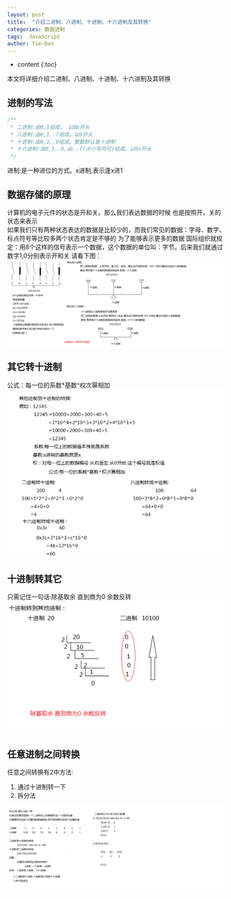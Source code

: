 ```yaml
---
layout: post
title:  "介绍二进制、八进制、十进制、十六进制及其转换"
categories: 数据进制
tags:  JavaScript
author: Tie-Dan
---
```


* content
{:toc}

本文将详细介绍二进制、八进制、十进制、十六进制及其转换

## 进制的写法

```js
/**
 * 二进制:由0,1组成。 以0b开头
 * 八进制:由0,1..7组成。以0开头
 * 十进制:由0,1..9组成。整数默认是十进制
 * 十六进制:由0,1..9,ab..f(大小写均可)组成。以0x开头
 */
```
进制:是一种进位的方式。x进制,表示逢x进1






## 数据存储的原理

计算机的电子元件的状态是开和关。那么我们表达数据的时候 也是按照开，关的状态来表示  
 如果我们只有两种状态表达的数据是比较少的，而我们常见的数据：字母、数字、标点符号等比较多两个状态肯定是不够的
 为了能够表示更多的数据 国际组织就规定：用8个这样的信号表示一个数据，这个数据的单位叫：字节。后来我们就通过数字1,0分别表示开和关 请看下图：
<img src="https://github.com/Tie-Dan/jekyll_demo/blob/master/common_Img/jinzhi_1.png?raw=true" alt="哥们！你网速太慢了">

## 其它转十进制
公式：每一位的系数*基数^权次幂相加
<img src="https://github.com/Tie-Dan/jekyll_demo/blob/master/common_Img/jinzhi_2.png?raw=true" alt="哥们！你网速太慢了">
## 十进制转其它
只需记住一句话:除基取余 直到商为0 余数反转
<img src="https://github.com/Tie-Dan/jekyll_demo/blob/master/common_Img/jinzhi_3.png?raw=true" alt="哥们！你网速太慢了">
## 任意进制之间转换
任意之间转换有2中方法:  

1. 通过十进制转一下
2. 拆分法

<img src="https://github.com/Tie-Dan/jekyll_demo/blob/master/common_Img/jinzhi4.png?raw=true" alt="哥们！你网速太慢了">